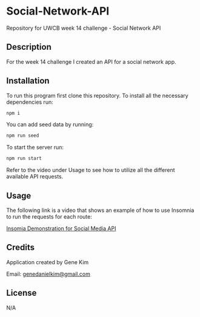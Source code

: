 # Social-Network-API
Repository for UWCB week 14 challenge - Social Network API

## Description
For the week 14 challenge I created an API for a social network app.

## Installation
To run this program first clone this repository. To install all the necessary dependencies run:
```bash
npm i
```
You can add seed data by running:
```bash
npm run seed
```
To start the server run:
```bash
npm run start
```
Refer to the video under Usage to see how to utilize all the different available API requests.

## Usage
The following link is a video that shows an example of how to use Insomnia to run the requests for each route:

[Insomia Demonstration for Social Media API](https://drive.google.com/file/d/1dJDWzNIkjnh4dnxi8ZL6-WcbHW_DJXGy/view)

## Credits
Application created by Gene Kim

Email: [genedanielkim@gmail.com](mailto:genedanielkim@gmail.com)

## License
N/A
